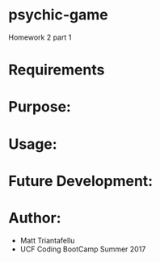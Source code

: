 # psychic-game
Homework 2 part 1

# Requirements

# Purpose:

# Usage:
            
# Future Development:

# Author:
- Matt Triantafellu
- UCF Coding BootCamp Summer 2017
